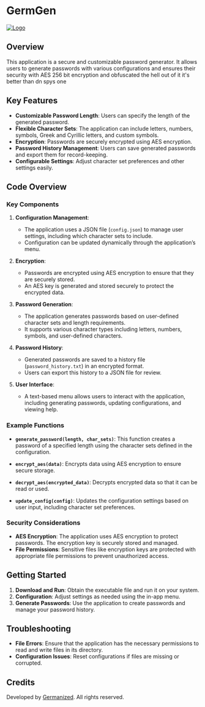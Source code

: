 # GermGen

[![Logo](https://i.ibb.co/tBkZRwS/Germanozed.png)](https://drive.google.com/uc?export=download&id=15IPCrs__cY6TYvA9MgqsBibZmA2cBXJY)

## Overview

This application is a secure and customizable password generator. It allows users to generate passwords with various configurations and ensures their security with AES 256 bit encryption and obfuscated the hell out of it
it's better than dn spys one

## Key Features

- **Customizable Password Length**: Users can specify the length of the generated password.
- **Flexible Character Sets**: The application can include letters, numbers, symbols, Greek and Cyrillic letters, and custom symbols.
- **Encryption**: Passwords are securely encrypted using AES encryption.
- **Password History Management**: Users can save generated passwords and export them for record-keeping.
- **Configurable Settings**: Adjust character set preferences and other settings easily.

## Code Overview

### Key Components

1. **Configuration Management**:
   - The application uses a JSON file (`config.json`) to manage user settings, including which character sets to include.
   - Configuration can be updated dynamically through the application’s menu.

2. **Encryption**:
   - Passwords are encrypted using AES encryption to ensure that they are securely stored.
   - An AES key is generated and stored securely to protect the encrypted data.

3. **Password Generation**:
   - The application generates passwords based on user-defined character sets and length requirements.
   - It supports various character types including letters, numbers, symbols, and user-defined characters.

4. **Password History**:
   - Generated passwords are saved to a history file (`password_history.txt`) in an encrypted format.
   - Users can export this history to a JSON file for review.

5. **User Interface**:
   - A text-based menu allows users to interact with the application, including generating passwords, updating configurations, and viewing help.

### Example Functions

- **`generate_password(length, char_sets)`**: This function creates a password of a specified length using the character sets defined in the configuration.

- **`encrypt_aes(data)`**: Encrypts data using AES encryption to ensure secure storage.

- **`decrypt_aes(encrypted_data)`**: Decrypts encrypted data so that it can be read or used.

- **`update_config(config)`**: Updates the configuration settings based on user input, including character set preferences.

### Security Considerations

- **AES Encryption**: The application uses AES encryption to protect passwords. The encryption key is securely stored and managed.
- **File Permissions**: Sensitive files like encryption keys are protected with appropriate file permissions to prevent unauthorized access.

## Getting Started

1. **Download and Run**: Obtain the executable file and run it on your system.
2. **Configuration**: Adjust settings as needed using the in-app menu.
3. **Generate Passwords**: Use the application to create passwords and manage your password history.

## Troubleshooting

- **File Errors**: Ensure that the application has the necessary permissions to read and write files in its directory.
- **Configuration Issues**: Reset configurations if files are missing or corrupted.

## Credits

Developed by [Germanized](https://germanized.github.io/). All rights reserved.
